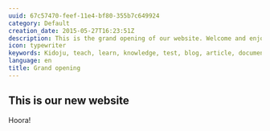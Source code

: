 ```yaml
---
uuid: 67c57470-feef-11e4-bf80-355b7c649924
category: Default
creation_date: 2015-05-27T16:23:51Z
description: This is the grand opening of our website. Welcome and enjoy!
icon: typewriter
keywords: Kidoju, teach, learn, knowledge, test, blog, article, documentation, ebook, video, webinar, slide
language: en
title: Grand opening
---
```

## This is our new website
Hoora!
